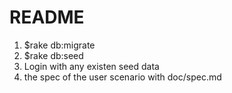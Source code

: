 # README

1. $rake db:migrate
2. $rake db:seed
3. Login with any existen seed data
4. the spec of the user scenario with doc/spec.md
